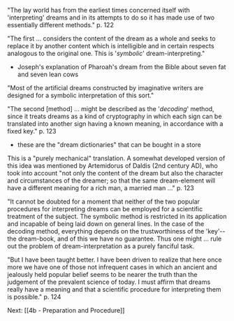 "The lay world has from the earliest times concerned itself with 'interpreting' dreams and in its attempts to do so it has made use of two essentially different methods." p. 122

"The first ... considers the content of the dream as a whole and seeks to replace it by another content which is intelligible and in certain respects analogous to the original one.  This is '*symbolic*' dream-interpreting."

* Joseph's explanation of Pharoah's dream from the Bible about seven fat and seven lean cows

"Most of the artificial dreams constructed by imaginative writers are designed for a symbolic interpretation of this sort."

"The second \[method\] ... might be described as the '*decoding*' method, since it treats dreams as a kind of cryptography in which each sign can be translated into another sign having a known meaning, in accordance with a fixed key." p. 123

* these are the "dream dictionaries" that can be bought in a store

This is a "purely mechanical" translation.  A somewhat developed version of this idea was mentioned by Artemidorus of Daldis (2nd century AD), who took into account "not only the content of the dream but also the character and circumstances of the dreamer; so that the same dream-element will have a different meaning for a rich man, a married man ..." p. 123

"It cannot be doubted for a moment that neither of the two popular procedures for interpreting dreams can be employed for a scientific treatment of the subject. The symbolic method is restricted in its application and incapable of being laid down on general lines. In the case of the decoding method, everything depends on the trustworthiness of the 'key'--the dream-book, and of this we have no guarantee.  Thus one might ... rule out the problem of dream-interpretation as a purely fanciful task.

"But I have been taught better. I have been driven to realize that here once more we have one of those not infrequent cases in which an ancient and jealously held popular belief seems to be nearer the truth than the judgement of the prevalent science of today. I must affirm that dreams really have a meaning and that a scientific procedure for interpreting them is possible." p. 124

Next: [[4b - Preparation and Procedure]]
